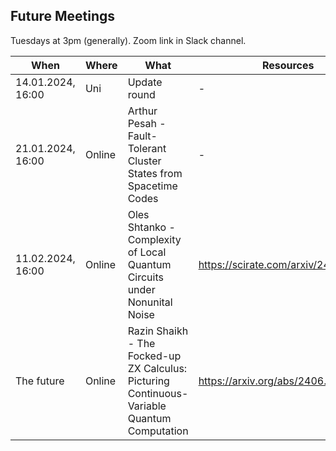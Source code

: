 ## Future Meetings

Tuesdays at 3pm (generally). Zoom link in Slack channel.

| When              | Where  | What                                                                                        | Resources                            |
|-------------------|--------|---------------------------------------------------------------------------------------------|--------------------------------------|
| 14.01.2024, 16:00 | Uni    | Update round                                                                                | -                                    |
| 21.01.2024, 16:00 | Online | Arthur Pesah - Fault-Tolerant Cluster States from Spacetime Codes                           | -                                    |
| 11.02.2024, 16:00 | Online | Oles Shtanko - Complexity of Local Quantum Circuits under Nonunital Noise                   | https://scirate.com/arxiv/2411.04819 |
| The future        | Online | Razin Shaikh - The Focked-up ZX Calculus: Picturing Continuous-Variable Quantum Computation | https://arxiv.org/abs/2406.02905     |
